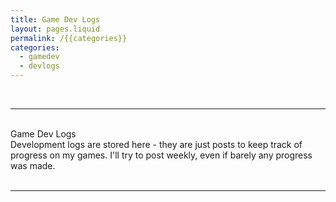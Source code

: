 ```yaml
---
title: Game Dev Logs
layout: pages.liquid
permalink: /{{categories}}
categories: 
  - gamedev
  - devlogs
---
```


<br>
<hr>
<br>
<div class = "title">
Game Dev Logs
</div>
<div class = "page-summary">
Development logs are stored here - they are just posts to keep track of progress on my games. I'll try to post weekly, even if barely any progress was made.
</div>
<br>
<hr>
